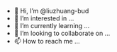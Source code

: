 - 👋 Hi, I’m @liuzhuang-bud
- 👀 I’m interested in ...
- 🌱 I’m currently learning ...
- 💞️ I’m looking to collaborate on ...
- 📫 How to reach me ...

<!---
liuzhuang-bud/liuzhuang-bud is a ✨ special ✨ repository because its `README.md` (this file) appears on your GitHub profile.
You can click the Preview link to take a look at your changes.
--->
